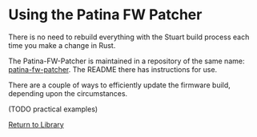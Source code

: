 # Using the Patina FW Patcher
There is no need to rebuild everything with the Stuart build process each time you make a change in Rust.

The Patina-FW-Patcher is maintained in a repository of the same name: [patina-fw-patcher](https://github.com/OpenDevicePartnership/patina-fw-patcher).  The README there has instructions for use.

There are a couple of ways to efficiently update the firmware build, depending upon the circumstances.

(TODO practical examples)

[Return to Library](../../../library.html)